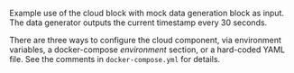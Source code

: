 Example use of the cloud block with mock data generation block as input. The data generator outputs the current timestamp every 30 seconds.

There are three ways to configure the cloud component, via environment variables, a docker-compose *environment* section, or a hard-coded YAML file. See the comments in `docker-compose.yml` for details.